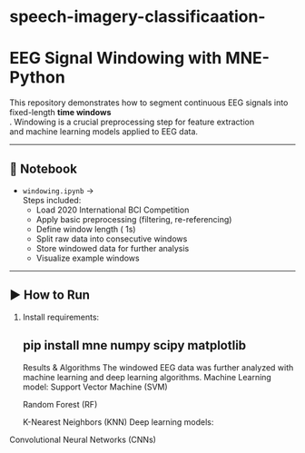 # speech-imagery-classificaation-
# EEG Signal Windowing with MNE-Python

This repository demonstrates how to segment continuous EEG signals into fixed-length **time windows**  
. Windowing is a crucial preprocessing step for feature extraction  
and machine learning models applied to EEG data.

--------------------------------------------------------------------------------------------------------------------------------------------------------

## 📂 Notebook
- `windowing.ipynb` →  
  Steps included:
  - Load 2020 International BCI Competition  
  - Apply basic preprocessing (filtering, re-referencing)  
  - Define window length ( 1s)  
  - Split raw data into consecutive windows  
  - Store windowed data for further analysis  
  - Visualize example windows  

-------------------------------------------------------------------------------------------------------------------------------------------------------

## ▶️ How to Run
1. Install requirements:
   
   pip install mne numpy scipy matplotlib
   ---------------------------------------------
   Results & Algorithms
   The windowed EEG data was further analyzed with machine learning and deep learning algorithms.
   Machine Learning model:
   Support Vector Machine (SVM)

   Random Forest (RF)

   K-Nearest Neighbors (KNN)
   Deep learning models:
  

  Convolutional Neural Networks (CNNs)

   
